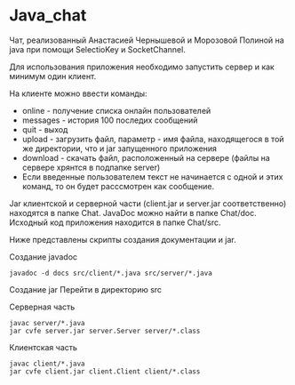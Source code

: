 # Java_chat
Чат, реализованный Анастасией Чернышевой и Морозовой Полиной на java при помощи SelectioKey и SocketChannel.

Для использования приложения необходимо запустить сервер и как минимум один клиент.

На клиенте можно ввести команды:
 - online - получение списка онлайн пользователей
 - messages - история 100 последих сообщений
 - quit - выход
 - upload - загрузить файл, параметр - имя файла, находящегося в той же директории, что и jar запущенного приложения
 - download - скачать файл, расположенный на сервере (файлы на сервере хрянтся в подпапке server)
 - Если введенные пользователем текст не начинается с одной и  этих команд, то он будет расссмотрен как сообщение.

Jar клиентской и серверной части (client.jar и server.jar соответственно) находятся в папке Chat. 
JavaDoc можно найти в папке Chat/doc.
Исходный код приложения находится в папке Chat/src.

Ниже представлены скрипты создания документации и jar.

Создание javadoc

```
javadoc -d docs src/client/*.java src/server/*.java
```

Создание jar
Перейти в директорию src

Серверная часть

```
javac server/*.java
jar cvfe server.jar server.Server server/*.class
```

Клиентская часть
```
javac client/*.java
jar cvfe client.jar client.Client client/*.class
```
